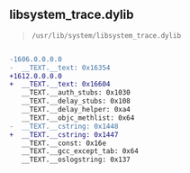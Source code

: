 ## libsystem_trace.dylib

> `/usr/lib/system/libsystem_trace.dylib`

```diff

-1606.0.0.0.0
-  __TEXT.__text: 0x16354
+1612.0.0.0.0
+  __TEXT.__text: 0x16604
   __TEXT.__auth_stubs: 0x1030
   __TEXT.__delay_stubs: 0x108
   __TEXT.__delay_helper: 0xa4
   __TEXT.__objc_methlist: 0x64
-  __TEXT.__cstring: 0x1448
+  __TEXT.__cstring: 0x1447
   __TEXT.__const: 0x16e
   __TEXT.__gcc_except_tab: 0x64
   __TEXT.__oslogstring: 0x137

```
